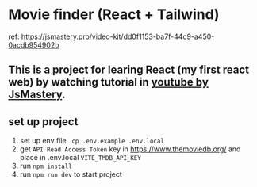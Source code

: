 # Movie finder (React + Tailwind)
ref: https://jsmastery.pro/video-kit/dd0f1153-ba7f-44c9-a450-0acdb954902b

## This is a project for learing React (my first react web) by watching tutorial in [youtube by JsMastery](https://www.youtube.com/watch?v=dCLhUialKPQ&t).

## set up project
1. set up env file ` cp .env.example .env.local`
2. get `API Read Access Token` key in https://www.themoviedb.org/ and place in .env.local `VITE_TMDB_API_KEY`
3. run `npm install`
4. run `npm run dev` to start project